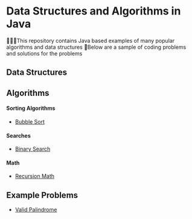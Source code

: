 # Data Structures and Algorithms in Java
👨🏾‍💻This repository contains Java based examples of many popular algorithms and data structures
📝Below are a sample of coding problems and solutions for the problems

## Data Structures

## Algorithms
#### Sorting Algorithms
* [Bubble Sort](https://github.com/godwinolle/Data-Structures-and-Algorithms/tree/master/BubbleSort)

#### Searches
* [Binary Search](https://github.com/godwinolle/Data-Structures-and-Algorithms/tree/master/BinarySearch)

#### Math
* [Recursion Math](https://github.com/godwinolle/Data-Structures-and-Algorithms/tree/master/Recursion)

## Example Problems
* [Valid Palindrome](https://github.com/godwinolle/Data-Structures-and-Algorithms/tree/master/ExampleProblems/ValidPalindrome.java)
